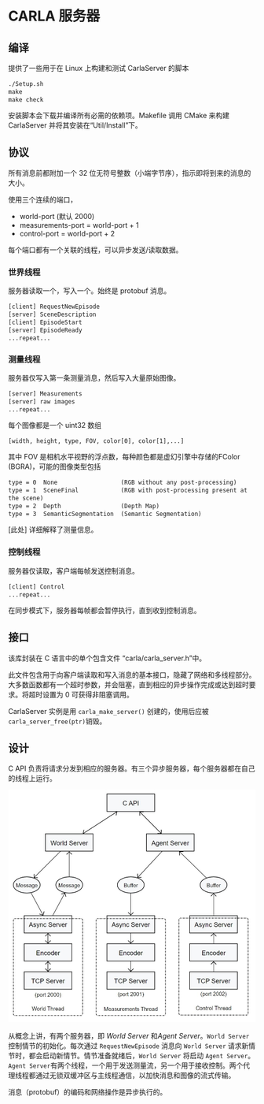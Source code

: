 # CARLA 服务器
## 编译
提供了一些用于在 Linux 上构建和测试 CarlaServer 的脚本
```shell script
./Setup.sh
make
make check
```
安装脚本会下载并编译所有必需的依赖项。Makefile 调用 CMake 来构建 CarlaServer 并将其安装在“Util/Install”下。

## 协议
所有消息前都附加一个 32 位无符号整数（小端字节序），指示即将到来的消息的大小。

使用三个连续的端口，

- world-port (默认 2000)
- measurements-port = world-port + 1
- control-port = world-port + 2

每个端口都有一个关联的线程，可以异步发送/读取数据。

### 世界线程
服务器读取一个，写入一个。始终是 protobuf 消息。
```
[client] RequestNewEpisode
[server] SceneDescription
[client] EpisodeStart
[server] EpisodeReady
...repeat...
```

### 测量线程
服务器仅写入第一条测量消息，然后写入大量原始图像。
```
[server] Measurements
[server] raw images
...repeat...
```

每个图像都是一个 uint32 数组
```
[width, height, type, FOV, color[0], color[1],...]
```

其中 FOV 是相机水平视野的浮点数，每种颜色都是虚幻引擎中存储的FColor (BGRA)，可能的图像类型包括

```
type = 0  None                  (RGB without any post-processing)
type = 1  SceneFinal            (RGB with post-processing present at the scene)
type = 2  Depth                 (Depth Map)
type = 3  SemanticSegmentation  (Semantic Segmentation)
```

[此处] 详细解释了测量信息。

### 控制线程
服务器仅读取，客户端每帧发送控制消息。
```
[client] Control
...repeat...
```
在同步模式下，服务器每帧都会暂停执行，直到收到控制消息。

## 接口
该库封装在 C 语言中的单个包含文件 “carla/carla_server.h”中。

此文件包含用于向客户端读取和写入消息的基本接口，隐藏了网络和多线程部分。大多数函数都有一个超时参数，并会阻塞，直到相应的异步操作完成或达到超时要求。将超时设置为 0 可获得非阻塞调用。

CarlaServer 实例是用 `carla_make_server()` 创建的，使用后应被`carla_server_free(ptr)`销毁。

## 设计
C API 负责将请求分发到相应的服务器。有三个异步服务器，每个服务器都在自己的线程上运行。

![](./img/carla_server.jpg) 

从概念上讲，有两个服务器，即 *World Server* 和*Agent Server*。`World Server` 控制情节的初始化。每次通过 `RequestNewEpisode` 消息向 `World Server` 请求新情节时，都会启动新情节。情节准备就绪后，`World Server` 将启动 `Agent Server`。`Agent Server`有两个线程，一个用于发送测量流，另一个用于接收控制。两个代理线程都通过无锁双缓冲区与主线程通信，以加快消息和图像的流式传输。

消息（protobuf）的编码和网络操作是异步执行的。